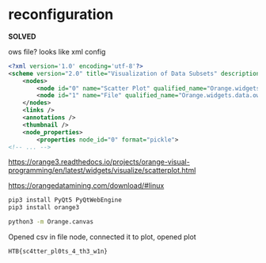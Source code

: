 # reconfiguration

**SOLVED**

ows file? looks like xml config

```xml
<?xml version='1.0' encoding='utf-8'?>
<scheme version="2.0" title="Visualization of Data Subsets" description="Some visualization widgets, like Scatter Plot and several data project widgets, can expose the data instances in the data subset. In this workflow, Scatter Plot visualize the data from the input data file, but also marks the data points that have been selected in the Data Table (selected rows).&#10;&#10;Again, this workflow works best if both Scatter Plot and Data Table are open.">
	<nodes>
		<node id="0" name="Scatter Plot" qualified_name="Orange.widgets.visualize.owscatterplot.OWScatterPlot" project_name="Orange3" version="" title="Scatter Plot" position="(341.0, 165.0)" />
		<node id="1" name="File" qualified_name="Orange.widgets.data.owfile.OWFile" project_name="Orange3" version="" title="File" position="(124.0, 165.0)" />
	</nodes>
	<links />
	<annotations />
	<thumbnail />
	<node_properties>
		<properties node_id="0" format="pickle">
<!-- ... -->
```

https://orange3.readthedocs.io/projects/orange-visual-programming/en/latest/widgets/visualize/scatterplot.html

https://orangedatamining.com/download/#linux

```sh
pip3 install PyQt5 PyQtWebEngine
pip3 install orange3

python3 -m Orange.canvas
```

Opened csv in file node, connected it to plot, opened plot

`HTB{sc4tter_pl0ts_4_th3_w1n}`